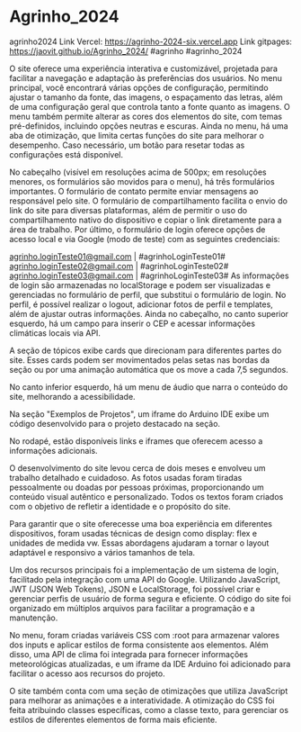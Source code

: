 # Agrinho_2024
agrinho2024
Link Vercel: https://agrinho-2024-six.vercel.app
Link gitpages: https://jaovit.github.io/Agrinho_2024/
#agrinho #agrinho_2024

O site oferece uma experiência interativa e customizável, projetada para facilitar a navegação e adaptação às preferências dos usuários. No menu principal, você encontrará várias opções de configuração, permitindo ajustar o tamanho da fonte, das imagens, o espaçamento das letras, além de uma configuração geral que controla tanto a fonte quanto as imagens. O menu também permite alterar as cores dos elementos do site, com temas pré-definidos, incluindo opções neutras e escuras. Ainda no menu, há uma aba de otimização, que limita certas funções do site para melhorar o desempenho. Caso necessário, um botão para resetar todas as configurações está disponível.

No cabeçalho (visível em resoluções acima de 500px; em resoluções menores, os formulários são movidos para o menu), há três formulários importantes. O formulário de contato permite enviar mensagens ao responsável pelo site. O formulário de compartilhamento facilita o envio do link do site para diversas plataformas, além de permitir o uso do compartilhamento nativo do dispositivo e copiar o link diretamente para a área de trabalho. Por último, o formulário de login oferece opções de acesso local e via Google (modo de teste) com as seguintes credenciais:

agrinho.loginTeste01@gmail.com | #agrinhoLoginTeste01#
agrinho.loginTeste02@gmail.com | #agrinhoLoginTeste02#
agrinho.loginTeste03@gmail.com | #agrinhoLoginTeste03#
As informações de login são armazenadas no localStorage e podem ser visualizadas e gerenciadas no formulário de perfil, que substitui o formulário de login. No perfil, é possível realizar o logout, adicionar fotos de perfil e templates, além de ajustar outras informações. Ainda no cabeçalho, no canto superior esquerdo, há um campo para inserir o CEP e acessar informações climáticas locais via API.

A seção de tópicos exibe cards que direcionam para diferentes partes do site. Esses cards podem ser movimentados pelas setas nas bordas da seção ou por uma animação automática que os move a cada 7,5 segundos.

No canto inferior esquerdo, há um menu de áudio que narra o conteúdo do site, melhorando a acessibilidade.

Na seção "Exemplos de Projetos", um iframe do Arduino IDE exibe um código desenvolvido para o projeto destacado na seção.

No rodapé, estão disponíveis links e iframes que oferecem acesso a informações adicionais.


O desenvolvimento do site levou cerca de dois meses e envolveu um trabalho detalhado e cuidadoso. As fotos usadas foram tiradas pessoalmente ou doadas por pessoas próximas, proporcionando um conteúdo visual autêntico e personalizado. Todos os textos foram criados com o objetivo de refletir a identidade e o propósito do site.

Para garantir que o site oferecesse uma boa experiência em diferentes dispositivos, foram usadas técnicas de design como display: flex e unidades de medida vw. Essas abordagens ajudaram a tornar o layout adaptável e responsivo a vários tamanhos de tela.

Um dos recursos principais foi a implementação de um sistema de login, facilitado pela integração com uma API do Google. Utilizando JavaScript, JWT (JSON Web Tokens), JSON e LocalStorage, foi possível criar e gerenciar perfis de usuário de forma segura e eficiente. O código do site foi organizado em múltiplos arquivos para facilitar a programação e a manutenção.

No menu, foram criadas variáveis CSS com :root para armazenar valores dos inputs e aplicar estilos de forma consistente aos elementos. Além disso, uma API de clima foi integrada para fornecer informações meteorológicas atualizadas, e um iframe da IDE Arduino foi adicionado para facilitar o acesso aos recursos do projeto.

O site também conta com uma seção de otimizações que utiliza JavaScript para melhorar as animações e a interatividade. A otimização do CSS foi feita atribuindo classes específicas, como a classe texto, para gerenciar os estilos de diferentes elementos de forma mais eficiente.
